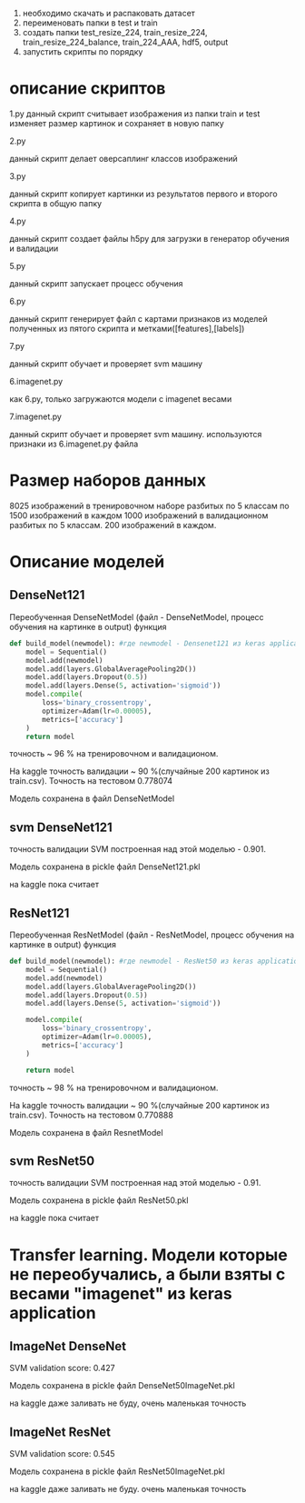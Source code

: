 1) необходимо скачать и распаковать датасет
2) переименовать папки в test и train
3) создать папки test_resize_224, train_resize_224, train_resize_224_balance, train_224_AAA, hdf5, output
4) запустить скрипты по порядку 

# описание скриптов

1.py
данный скрипт считывает изображения из папки train и test
изменяет размер картинок и сохраняет в новую папку

2.py

данный скрипт делает оверсаплинг классов изображений

3.py

данный скрипт копирует картинки из результатов первого и второго скрипта в общую папку

4.py

данный скрипт создает файлы h5py для загрузки в генератор обучения и валидации

5.py

данный скрипт запускает процесс обучения

6.py

данный скрипт генерирует файл с картами признаков из моделей полученных из пятого скрипта и метками([features],[labels])

7.py

данный скрипт обучает и проверяет svm машину

6.imagenet.py

как 6.py, только загружаются модели с imagenet весами

7.imagenet.py

данный скрипт обучает и проверяет svm машину. используются признаки из 6.imagenet.py файла




# Размер наборов данных

8025 изображений в тренировочном наборе разбитых по 5 классам по 1500 изображений в каждом
1000 изображений в валидационном разбитых по 5 классам. 200 изображений в каждом.



# Описание моделей

## DenseNet121

Переобученная DenseNetModel (файл - DenseNetModel, процесс обучения на картинке в output)
функция

```python
def build_model(newmodel): #где newmodel - Densenet121 из keras application
    model = Sequential()
    model.add(newmodel)
    model.add(layers.GlobalAveragePooling2D())
    model.add(layers.Dropout(0.5))
    model.add(layers.Dense(5, activation='sigmoid'))
    model.compile(
        loss='binary_crossentropy',
        optimizer=Adam(lr=0.00005),
        metrics=['accuracy']
    )
    return model
```
точность ~ 96 % на тренировочном и валидационом.

На kaggle точность валидации ~ 90 %(случайные 200 картинок из train.csv). Точность на тестовом  0.778074

Модель сохранена в файл DenseNetModel


## svm DenseNet121

точность валидации SVM построенная над этой моделью - 0.901.

Модель сохранена в pickle файл DenseNet121.pkl

на kaggle пока считает

## ResNet121

Переобученная  ResNetModel (файл - ResNetModel, процесс обучения на картинке в output) 
функция

```python
def build_model(newmodel): #где newmodel - ResNet50 из keras application
    model = Sequential()
    model.add(newmodel)
    model.add(layers.GlobalAveragePooling2D())
    model.add(layers.Dropout(0.5))
    model.add(layers.Dense(5, activation='sigmoid'))

    model.compile(
        loss='binary_crossentropy',
        optimizer=Adam(lr=0.00005),
        metrics=['accuracy']
    )

    return model
```

точность ~ 98 % на тренировочном и валидационом.

На kaggle точность валидации ~ 90 %(случайные 200 картинок из train.csv). Точность на тестовом  0.770888

Модель сохранена в файл ResnetModel

## svm ResNet50

точность валидации  SVM построенная над этой моделью - 0.91.

Модель сохранена в pickle файл ResNet50.pkl

на kaggle пока считает

# Transfer learning. Модели которые не переобучались, а были взяты с весами "imagenet" из keras application

## ImageNet DenseNet 

SVM validation score: 0.427

Модель сохранена в pickle файл DenseNet50ImageNet.pkl

на kaggle даже заливать не буду, очень маленькая точность


## ImageNet ResNet 
SVM validation score: 0.545

Модель сохранена в pickle файл ResNet50ImageNet.pkl

на kaggle даже заливать не буду. очень маленькая точность
